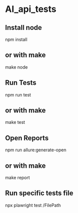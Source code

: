 # AI_api_tests

## Install node
npm install
## or with make 
make node
## Run Tests
npm run test 
## or with make 
make test

## Open Reports
npm run allure:generate-open
## or with make 
make report

## Run specific tests file 
npx plawright test /FilePath
